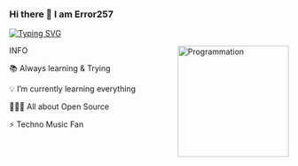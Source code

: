 ### Hi there 👋 I am Error257 


[![Typing SVG](https://readme-typing-svg.herokuapp.com?size=15&duration=10000&multiline=true&lines=Hopefulness+i+will+leave+this+account+with+Speacil+Expectations;Beyond+The+Horizon+With+a+Full+Measearus+and+Needs+for+Some+PPL;Quick+fox+jumps+nightly+above+wizard)](https://git.io/typing-svg)




<img align="right" src="https://i.giphy.com/media/LmNwrBhejkK9EFP504/200w.webp" alt="Programmation" width="200" />
 
 
  INFO
  
  
📚 Always learning & Trying 

💡 I’m currently learning everything

👨🏻‍💻 All about Open Source

⚡️ Techno Music Fan

